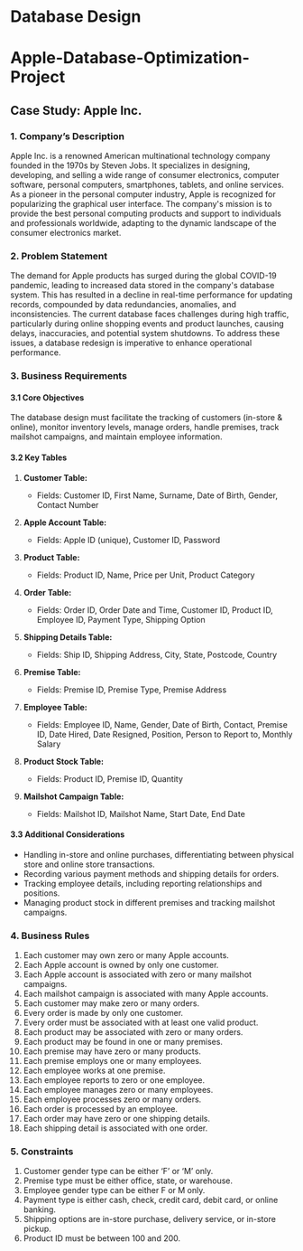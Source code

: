 # Database Design 

# Apple-Database-Optimization-Project

## Case Study: Apple Inc.

### 1. Company’s Description

Apple Inc. is a renowned American multinational technology company founded in the 1970s by Steven Jobs. It specializes in designing, developing, and selling a wide range of consumer electronics, computer software, personal computers, smartphones, tablets, and online services. As a pioneer in the personal computer industry, Apple is recognized for popularizing the graphical user interface. The company's mission is to provide the best personal computing products and support to individuals and professionals worldwide, adapting to the dynamic landscape of the consumer electronics market.

### 2. Problem Statement

The demand for Apple products has surged during the global COVID-19 pandemic, leading to increased data stored in the company's database system. This has resulted in a decline in real-time performance for updating records, compounded by data redundancies, anomalies, and inconsistencies. The current database faces challenges during high traffic, particularly during online shopping events and product launches, causing delays, inaccuracies, and potential system shutdowns. To address these issues, a database redesign is imperative to enhance operational performance.

### 3. Business Requirements

#### 3.1 Core Objectives

The database design must facilitate the tracking of customers (in-store & online), monitor inventory levels, manage orders, handle premises, track mailshot campaigns, and maintain employee information.

#### 3.2 Key Tables

1. **Customer Table:**
   - Fields: Customer ID, First Name, Surname, Date of Birth, Gender, Contact Number

2. **Apple Account Table:**
   - Fields: Apple ID (unique), Customer ID, Password

3. **Product Table:**
   - Fields: Product ID, Name, Price per Unit, Product Category

4. **Order Table:**
   - Fields: Order ID, Order Date and Time, Customer ID, Product ID, Employee ID, Payment Type, Shipping Option

5. **Shipping Details Table:**
   - Fields: Ship ID, Shipping Address, City, State, Postcode, Country

6. **Premise Table:**
   - Fields: Premise ID, Premise Type, Premise Address

7. **Employee Table:**
   - Fields: Employee ID, Name, Gender, Date of Birth, Contact, Premise ID, Date Hired, Date Resigned, Position, Person to Report to, Monthly Salary

8. **Product Stock Table:**
   - Fields: Product ID, Premise ID, Quantity

9. **Mailshot Campaign Table:**
   - Fields: Mailshot ID, Mailshot Name, Start Date, End Date

#### 3.3 Additional Considerations

- Handling in-store and online purchases, differentiating between physical store and online store transactions.
- Recording various payment methods and shipping details for orders.
- Tracking employee details, including reporting relationships and positions.
- Managing product stock in different premises and tracking mailshot campaigns.

### 4. Business Rules

1. Each customer may own zero or many Apple accounts.
2. Each Apple account is owned by only one customer.
3. Each Apple account is associated with zero or many mailshot campaigns.
4. Each mailshot campaign is associated with many Apple accounts.
5. Each customer may make zero or many orders.
6. Every order is made by only one customer.
7. Every order must be associated with at least one valid product.
8. Each product may be associated with zero or many orders.
9. Each product may be found in one or many premises.
10. Each premise may have zero or many products.
11. Each premise employs one or many employees.
12. Each employee works at one premise.
13. Each employee reports to zero or one employee.
14. Each employee manages zero or many employees.
15. Each employee processes zero or many orders.
16. Each order is processed by an employee.
17. Each order may have zero or one shipping details.
18. Each shipping detail is associated with one order.

### 5. Constraints
1. Customer gender type can be either ‘F’ or ‘M’ only.
2. Premise type must be either office, state, or warehouse.
3. Employee gender type can be either F or M only.
4. Payment type is either cash, check, credit card, debit card, or online banking.
5. Shipping options are in-store purchase, delivery service, or in-store pickup.
6. Product ID must be between 100 and 200.
